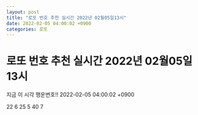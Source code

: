 ```yaml
---
layout: post
title: "로또 번호 추천 실시간 2022년 02월05일13시"
date: 2022-02-05 04:00:02 +0900
categories: 로또
---
```


# 로또 번호 추천 실시간 2022년 02월05일13시

지금 이 시각 행운번호!! 2022-02-05 04:00:02 +0900

 22  6  25  5  40  7 

